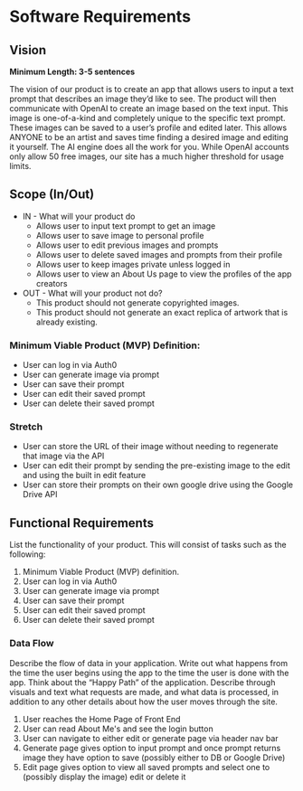 # **Software Requirements**


## **Vision**

**Minimum Length: 3-5 sentences**

The vision of our product is to create an app that allows users to input a text prompt that describes an image they’d like to see. The product will then communicate with OpenAI to create an image based on the text input. This image is one-of-a-kind and completely unique to the specific text prompt. These images can be saved to a user’s profile and edited later. This allows ANYONE to be an artist and saves time finding a desired image and editing it yourself. The AI engine does all the work for you. While OpenAI accounts only allow 50 free images, our site has a much higher threshold for usage limits. 


## **Scope (In/Out)**



* IN - What will your product do
    * Allows user to input text prompt to get an image
    * Allows user to save image to personal profile
    * Allows user to edit previous images and prompts
    * Allows user to delete saved images and prompts from their profile
    * Allows user to keep images private unless logged in
    * Allows user to view an About Us page to view the profiles of the app creators
* OUT - What will your product not do?
    * This product should not generate copyrighted images. 
    * This product should not generate an exact replica of artwork that is already existing.


### **Minimum Viable Product (MVP) Definition:**



* User can log in via Auth0
* User can generate image via prompt
* User can save their prompt
* User can edit their saved prompt
* User can delete their saved prompt


### **Stretch**



* User can store the URL of their image without needing to regenerate that image via the API
* User can edit their prompt by sending the pre-existing image to the edit and using the built in edit feature
* User can store their prompts on their own google drive using the Google Drive API


## **Functional Requirements**

List the functionality of your product. This will consist of tasks such as the following:



1. Minimum Viable Product (MVP) definition.
2. User can log in via Auth0
3. User can generate image via prompt
4. User can save their prompt
5. User can edit their saved prompt
6. User can delete their saved prompt


### **Data Flow**

Describe the flow of data in your application. Write out what happens from the time the user begins using the app to the time the user is done with the app. Think about the “Happy Path” of the application. Describe through visuals and text what requests are made, and what data is processed, in addition to any other details about how the user moves through the site.



1. User reaches the Home Page of Front End
2. User can read About Me's and see the login button
3. User can navigate to either edit or generate page via header nav bar
4. Generate page gives option to input prompt and once prompt returns image they have option to save (possibly either to DB or Google Drive)
5. Edit page gives option to view all saved prompts and select one to (possibly display the image) edit or delete it
